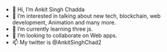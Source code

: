 - 👋 Hi, I’m Ankit Singh Chadda
- 👀 I’m interested in talking about new tech, blockchain, web development, Animation and many more.
- 🌱 I’m currently learning three js.
- 💞️ I’m looking to collaborate on Web apps.
- 📫 My twitter is @AnkitSinghChad2


<!---
Ankitsinghchadda/Ankitsinghchadda is a ✨ special ✨ repository because its `README.md` (this file) appears on your GitHub profile.
You can click the Preview link to take a look at your changes.
--->

